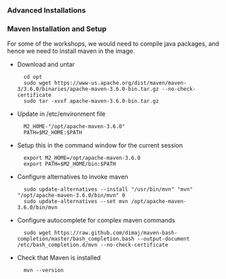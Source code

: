 ### Advanced Installations

### Maven Installation and Setup

For some of the workshops, we would need to compile java packages, and hence we need to install maven in the image. 

* Download and untar 

		cd opt
		sudo wget https://www-us.apache.org/dist/maven/maven-3/3.6.0/binaries/apache-maven-3.6.0-bin.tar.gz --no-check-certificate
		sudo tar -xvxf apache-maven-3.6.0-bin.tar.gz

* Update in /etc/environment file

		M2_HOME-"/opt/apache-maven-3.6.0"
		PATH=$M2_HOME:$PATH

* Setup this in the command window for the current session

		export M2_HOME=/opt/apache-maven-3.6.0
		export PATH=$M2_HOME/bin:$PATH

* Configure alternatives to invoke maven

		sudo update-alternatives --install "/usr/bin/mvn" "mvn" "/opt/apache-maven-3.6.0/bin/mvn" 0
		sudo update-alternatives --set mvn /opt/apache-maven-3.6.0/bin/mvn
	
* Configure autocomplete for complex maven commands

		sudo wget https://raw.github.com/dimaj/maven-bash-completion/master/bash_completion.bash --output-document /etc/bash_completion.d/mvn --no-check-certificate

* Check that Maven is installed

		mvn --version
